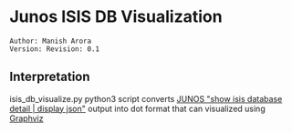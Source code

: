# Junos ISIS DB Visualization

```
Author: Manish Arora
Version: Revision: 0.1
```

## Interpretation
isis_db_visualize.py python3 script converts [JUNOS "show isis database detail | display json"](https://www.juniper.net/documentation/en_US/bti-series/bti78004.3/topics/reference/general/r-7800-cliref-show-isis-database.html) output into dot format that can visualized using [Graphviz](https://graphviz.org/)
